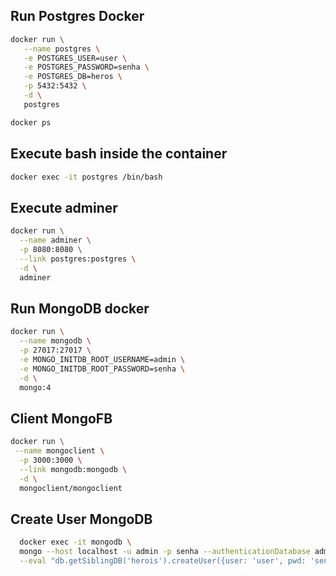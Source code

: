 ## Run Postgres Docker

```sh
docker run \
   --name postgres \
   -e POSTGRES_USER=user \
   -e POSTGRES_PASSWORD=senha \
   -e POSTGRES_DB=heros \
   -p 5432:5432 \
   -d \
   postgres
```

```sh
docker ps
```

## Execute bash inside the container

```sh
docker exec -it postgres /bin/bash

```

## Execute adminer

```sh
docker run \
  --name adminer \
  -p 8080:8080 \
  --link postgres:postgres \
  -d \
  adminer
```

## Run MongoDB docker

```sh
docker run \
  --name mongodb \
  -p 27017:27017 \
  -e MONGO_INITDB_ROOT_USERNAME=admin \
  -e MONGO_INITDB_ROOT_PASSWORD=senha \
  -d \
  mongo:4
```

## Client MongoFB

```sh
docker run \
 --name mongoclient \
  -p 3000:3000 \
  --link mongodb:mongodb \
  -d \
  mongoclient/mongoclient
```

## Create User MongoDB

```sh
  docker exec -it mongodb \
  mongo --host localhost -u admin -p senha --authenticationDatabase admin \
  --eval "db.getSiblingDB('herois').createUser({user: 'user', pwd: 'senha', roles: [{role: 'readWrite', db: 'herois'}]})"
  ```